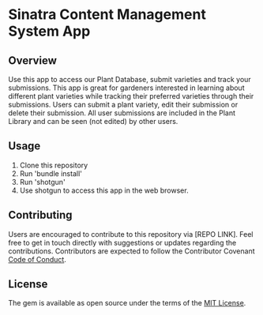 
# Sinatra Content Management System App

## Overview

Use this app to access our Plant Database, submit varieties and track your submissions. This app is great for gardeners interested in learning about different plant varieties while tracking their preferred varieties through their submissions. Users can submit a plant variety, edit their submission or delete their submission. All user submissions are included in the Plant Library and can be seen (not edited) by other users.

## Usage

1. Clone this repository
2. Run 'bundle install'
3. Run 'shotgun'
4. Use shotgun to access this app in the web browser.

## Contributing

Users are encouraged to contribute to this repository via [REPO LINK]. Feel free to get in touch directly with suggestions or updates regarding the contributions. Contributors are expected to follow the Contributor Covenant <a href="https://www.contributor-covenant.org/">Code of Conduct</a>.

## License

The gem is available as open source under the terms of the <a href="https://opensource.org/licenses/MIT">MIT License</a>.
